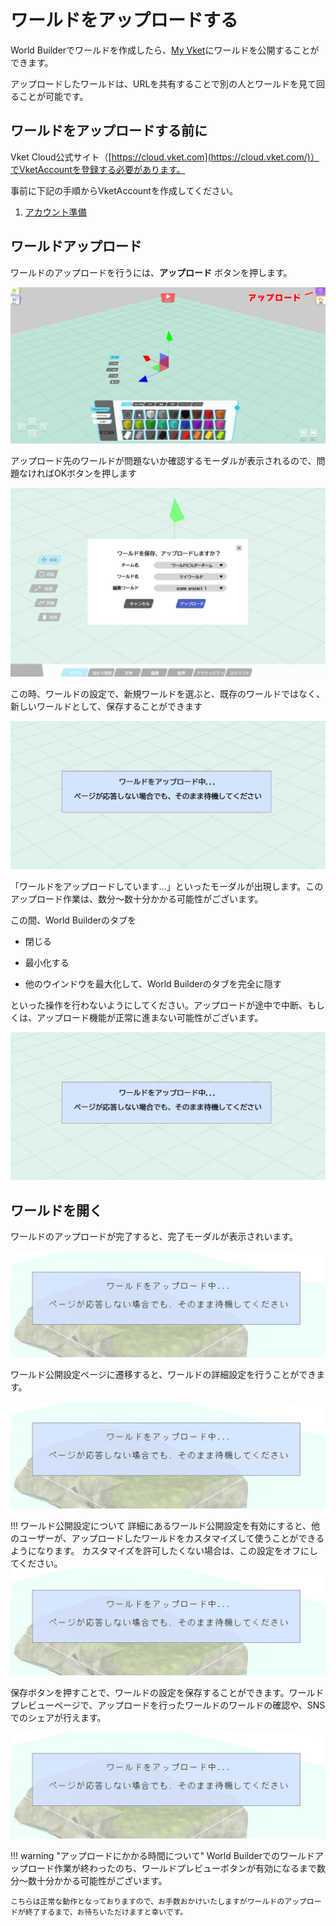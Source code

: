 # ワールドをアップロードする

World Builderでワールドを作成したら、[My Vket](https://vket.com/play/world)にワールドを公開することができます。

アップロードしたワールドは、URLを共有することで別の人とワールドを見て回ることが可能です。

## ワールドをアップロードする前に

Vket Cloud公式サイト（[https://cloud.vket.com](https://cloud.vket.com/)）でVketAccountを登録する必要があります。

事前に下記の手順からVketAccountを作成してください。

1. [アカウント準備](SetupAccount.md)    

## ワールドアップロード

ワールドのアップロードを行うには、**アップロード** ボタンを押します。

![UploadButton](img/UploadButton.jpg)

アップロード先のワールドが問題ないか確認するモーダルが表示されるので、問題なければOKボタンを押します

![WorldUploadDialogu](img/WorldUploadDialogu.jpg)

この時、ワールドの設定で、新規ワールドを選ぶと、既存のワールドではなく、新しいワールドとして、保存することができます

![WorldUploadProcess](img/WorldUploadProcess.jpg)

「ワールドをアップロードしています...」といったモーダルが出現します。このアップロード作業は、数分～数十分かかる可能性がございます。

この間、World Builderのタブを

- 閉じる

- 最小化する

- 他のウインドウを最大化して、World Builderのタブを完全に隠す

といった操作を行わないようにしてください。アップロードが途中で中断、もしくは、アップロード機能が正常に進まない可能性がございます。

![WorldUploadProcess](img/WorldUploadProcess.jpg)

## ワールドを開く

ワールドのアップロードが完了すると、完了モーダルが表示されいます。

![WorldUploadComplete](img/WorldUploadComplete.jpg)

ワールド公開設定ページに遷移すると、ワールドの詳細設定を行うことができます。

![WorldDetail](img/WorldDetail.jpg)

!!! ワールド公開設定について
    詳細にあるワールド公開設定を有効にすると、他のユーザーが、アップロードしたワールドをカスタマイズして使うことができるようになります。
    カスタマイズを許可したくない場合は、この設定をオフにしてください。
    ![WorldDetailRedistributable](img/WorldDetailRedistributable.jpg)

保存ボタンを押すことで、ワールドの設定を保存することができます。ワールドプレビューページで、アップロードを行ったワールドのワールドの確認や、SNSでのシェアが行えます。

![WorldPreview](img/WorldPreview.jpg)

!!! warning "アップロードにかかる時間について"
    World Builderでのワールドアップロード作業が終わったのち、ワールドプレビューボタンが有効になるまで数分～数十分かかる可能性がございます。

    こちらは正常な動作となっておりますので、お手数おかけいたしますがワールドのアップロードが終了するまで、お待ちいただけますと幸いです。
